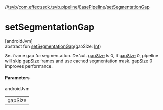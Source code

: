 //[tsvb](../../../index.md)/[com.effectssdk.tsvb.pipeline](../index.md)/[BasePipeline](index.md)/[setSegmentationGap](set-segmentation-gap.md)

# setSegmentationGap

[androidJvm]\
abstract fun [setSegmentationGap](set-segmentation-gap.md)(gapSize: [Int](https://kotlinlang.org/api/latest/jvm/stdlib/kotlin/-int/index.html))

Set frame gap for segmentation. Default [gapSize](set-segmentation-gap.md) is 0, if [gapSize](set-segmentation-gap.md) 0, pipeline will skip [gapSize](set-segmentation-gap.md) frames and use cached segmentation mask. [gapSize](set-segmentation-gap.md) 0 improves performance.

#### Parameters

androidJvm

| |
|---|
| gapSize |

